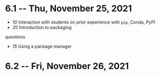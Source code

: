 # 6.1 -- Thu, November 25, 2021

* *10* Interaction with students on prior experience with `pip`, Conda, PyPI
* *20* Introduction to packaging

questions

* *15* Using a package manager

# 6.2 -- Fri, November 26, 2021
